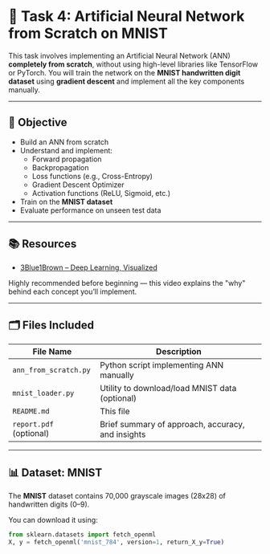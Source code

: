 # 🧠 Task 4: Artificial Neural Network from Scratch on MNIST

This task involves implementing an Artificial Neural Network (ANN) **completely from scratch**, without using high-level libraries like TensorFlow or PyTorch. You will train the network on the **MNIST handwritten digit dataset** using **gradient descent** and implement all the key components manually.

---

## 📌 Objective

- Build an ANN from scratch
- Understand and implement:
  - Forward propagation
  - Backpropagation
  - Loss functions (e.g., Cross-Entropy)
  - Gradient Descent Optimizer
  - Activation functions (ReLU, Sigmoid, etc.)
- Train on the **MNIST dataset**
- Evaluate performance on unseen test data

---

## 📚 Resources

- [3Blue1Brown – Deep Learning, Visualized](https://youtu.be/aircAruvnKk?si=E7aowG9bgxeQ-CoI)

Highly recommended before beginning — this video explains the "why" behind each concept you’ll implement.

---

## 🗂️ Files Included

| File Name                 | Description                                      |
|--------------------------|--------------------------------------------------|
| `ann_from_scratch.py`    | Python script implementing ANN manually          |
| `mnist_loader.py`        | Utility to download/load MNIST data (optional)  |
| `README.md`              | This file                                       |
| `report.pdf` (optional)  | Brief summary of approach, accuracy, and insights|

---

## 📊 Dataset: MNIST

The **MNIST** dataset contains 70,000 grayscale images (28x28) of handwritten digits (0–9).

You can download it using:
```python
from sklearn.datasets import fetch_openml
X, y = fetch_openml('mnist_784', version=1, return_X_y=True)
